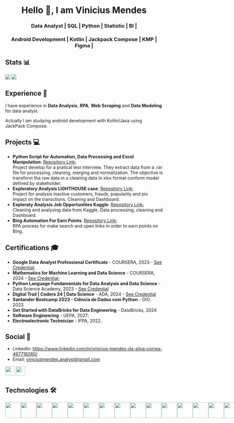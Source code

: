 <h1 align="center">Hello 👋, I am Vinicius Mendes</h1>
<h3 align="center">Data Analyst | SQL | Python | Statistic | BI |</h3>
<h3 align="center">Android Development | Kotlin | Jackpack Compose | KMP | Figma |</h3>

## Stats 📊
<img src="https://github-readme-streak-stats.herokuapp.com/?user=vinimendesk&theme=dark&count_private=true&bg_color=0d1116&title_color=ce09ec&text_color=a4aacb"> <img src="https://github-readme-stats.vercel.app/api/top-langs/?username=vinimendesk&layout=compact&theme=dark">

## Experience 💼
I have experience in **Data Analysis**, **RPA**, **Web Scraping** and **Data Modeling** for data analyst.

Actually I am studying android development with Kotlin/Java using JackPack Compose.

## Projects 💻
- **Python Script for Automation, Data Processing and Excel Manipulation**: [Repository Link](https://github.com/vinimendesk/Case_Advbox-Automacao_ProcessamentoDeDados_ManipulacaoExcel); <br>
  Project develop for a pratical test interview. They extract data from a .rar file for processing, cleaning, merging and normalization. The objective is transform tha raw data in a cleaning data in xlsx format conform model defined by stakeholder. 
- **Exploratory Analysis LIGHTHOUSE case**: [Repository Link](https://github.com/vinimendesk/Desafio_LIGHTHOUSE_Analise_Exploratoria); <br>
  Project for analysis inactive customers, frauds, popularity and pix impact on the transctions. Cleaning and Dashboard.
- **Exploraty Analysis Job Opportunities Kaggle**: [Repository Link](https://github.com/vinimendesk/Exploratory_Analyts_Job_Opportunities_Kaggle); <br>
  Cleaning and analysing data from Kaggle. Data processing, cleaning and Dashboard.
- **Bing Automation For Earn Points**: [Repository Link](https://github.com/vinimendesk/automa-o_bing); <br>
  RPA process for make search and open links in order to earn points on Bing.

## Certifications 🎓
- **Google Data Analyst Professional Certificate** - COURSERA, 2023 - <a target="_blank" href="(https://www.credly.com/badges/de20ec39-e34c-44f1-b81a-eff85458ea77/linked_in_profile)">See Credential</a>;
- **Mathematics for Machine Learning and Data Science** - COURSERA, 2024 - <a target="_blank" href="(https://www.coursera.org/account/accomplishments/specialization/LGSV97APTY6A)">See Credential</a>;
- **Python Language Fundamentals for Data Analysis and Data Science** - Data Science Academy, 2023 - <a target="_blank" href="https://mycourse.app/XhMj4cHHRrqFNBiD8">See Credential</a>
- **Digital Trail | Coders 24 | Data Science** - ADA, 2024 - <a target="_blank" href="(https://ada.tech/certificado?code=1acc10d6-c727-ae6e-0687-ec73d37065bd)">See Credential</a>
- **Santander Bootcamp 2023 - Ciência de Dados com Python** - DIO, 2023
- **Get Started with DataBricks for Data Engineering** - DataBricks, 2024
- **Software Engineering** - UEPA, 2027;
- **Electroelectronic Technician** - IFPA, 2022.

## Social 🤝
- LinkedIn: <a target="_blank" href="https://www.linkedin.com/in/vinicius-mendes-da-silva-correa-467718260/">https://www.linkedin.com/in/vinicius-mendes-da-silva-correa-467718260/</a>
- Email: <a target="_blank" href="mailto:viniciusmendes.analyst@gmail.com">viniciusmendes.analyst@gmail.com</a>

[<img height="30px" marginLeft="5px" src="https://img.shields.io/badge/LinkedIn-0077B5?style=for-the-badge&logo=linkedin&logoColor=white">](https://www.linkedin.com/in/vinicius-mendes-da-silva-correa-467718260/)
[<img height="30px" src="https://img.shields.io/badge/Gmail-D14836?style=for-the-badge&logo=gmail&logoColor=white">](mailto:viniciusmendes.analyst@gmail.com)

<div>
    <h2>Technologies 🛠️</h2>
    <div style="display: flex;">
        <img width="50px;" height="50px;" src="https://cdn.jsdelivr.net/gh/devicons/devicon/icons/python/python-original.svg" />
        <img width="50px;" height="50px;" src="https://cdn.jsdelivr.net/gh/devicons/devicon/icons/jupyter/jupyter-original.svg" />
        <img width="50px;" height="50px;" src="https://cdn.jsdelivr.net/gh/devicons/devicon/icons/anaconda/anaconda-original.svg" />
        <img width="50px;" height="50px;" src="https://cdn.jsdelivr.net/gh/devicons/devicon/icons/pandas/pandas-original-wordmark.svg" />
        <img width="50px;" height="50px;" src="https://cdn.jsdelivr.net/gh/devicons/devicon/icons/numpy/numpy-original-wordmark.svg" />
        <img width="50px;" height="50px;" src="https://cdn.jsdelivr.net/gh/devicons/devicon/icons/matplotlib/matplotlib-original-wordmark.svg" />
        <img width="50px;" height="50px;" src="https://cdn.jsdelivr.net/gh/devicons/devicon/icons/scikitlearn/scikitlearn-original.svg" />
        <img width="50px;" height="50px;" src="https://cdn.jsdelivr.net/gh/devicons/devicon/icons/selenium/selenium-original.svg" />
        <img width="50px;" height="50px;" src="https://cdn.jsdelivr.net/gh/devicons/devicon/icons/streamlit/streamlit-original.svg" />
        <img width="50px;" height="50px;" src="https://cdn.jsdelivr.net/gh/devicons/devicon/icons/plotly/plotly-original-wordmark.svg" />
        <img width="50px;" height="50px;" src="https://cdn.jsdelivr.net/gh/devicons/devicon/icons/opencv/opencv-original-wordmark.svg" />
        <img width="50px;" height="50px;" src="https://cdn.jsdelivr.net/gh/devicons/devicon/icons/mysql/mysql-original.svg" />
        <img width="50px;" height="50px;" src="https://cdn.jsdelivr.net/gh/devicons/devicon/icons/r/r-original.svg" />
        <img width="50px;" height="50px;" src="https://cdn.jsdelivr.net/gh/devicons/devicon/icons/c/c-original.svg" />
        <img width="50px;" height="50px;" src="https://cdn.jsdelivr.net/gh/devicons/devicon/icons/java/java-original.svg" />
        <img width="50px;" height="50px;" src="https://cdn.jsdelivr.net/gh/devicons/devicon/icons/kotlin/kotlin-original.svg" />
        <img width="50px;" height="50px;" src="https://cdn.jsdelivr.net/gh/devicons/devicon/icons/android/android-original.svg" />
        <img width="50px;" height="50px;" src="https://cdn.jsdelivr.net/gh/devicons/devicon/icons/figma/figma-original.svg" />
        <img width="50px;" height="50px;" src="https://cdn.jsdelivr.net/gh/devicons/devicon/icons/git/git-original.svg" />
        <img width="50px;" height="50px;" src="https://cdn.jsdelivr.net/gh/devicons/devicon@latest/icons/kaggle/kaggle-original.svg" />
        <img width="50px;" height="50px;" src="https://cdn.jsdelivr.net/gh/devicons/devicon@latest/icons/pycharm/pycharm-original.svg" />
        <img width="50px;" height="50px;" src="https://cdn.jsdelivr.net/gh/devicons/devicon@latest/icons/intellij/intellij-original.svg" />
        <img width="50px;" height="50px;" src="https://cdn.jsdelivr.net/gh/devicons/devicon@latest/icons/vscode/vscode-original.svg" />
        <img width="50px;" height="50px;" src="https://cdn.jsdelivr.net/gh/devicons/devicon@latest/icons/rstudio/rstudio-original.svg" />
</div>
